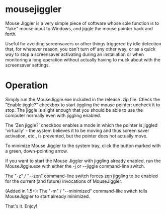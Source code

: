 mousejiggler
============

Mouse Jiggler is a very simple piece of software whose sole function is to "fake" mouse input to Windows, and 
jiggle the mouse pointer back and forth.

Useful for avoiding screensavers or other things triggered by idle detection that, for whatever reason, you 
can't turn off any other way; or as a quick way to stop a screensaver activating during an installation or 
when monitoring a long operation without actually having to muck about with the screensaver settings.

Operation
=========

Simply run the MouseJiggle.exe included in the release .zip file. Check the "Enable jiggle?" checkbox to start
jiggling the mouse pointer; uncheck it to stop. The jiggle is slight enough that you should be able to use the
computer normally even with jiggling enabled.

The 'Zen jiggle?' checkbox enables a mode in which the pointer is jiggled 'virtually' - the system believes it
to be moving and thus screen saver activation, etc., is prevented, but the pointer does not actually move.

To minimize Mouse Jiggler to the system tray, click the button marked with a green, down-pointing arrow.

If you want to start the Mouse Jiggler with jiggling already enabled, run the MouseJiggle.exe with either the
-j or --jiggle command-line switch.

The "-z" / "--zen" command-line switch forces zen jiggling to be enabled for the current (and future) invocations
of MouseJiggler.

(Added in 1.5+): The "-m" / "--minimized" command-like switch tells MouseJiggler to start already minimized.

That's it. Enjoy!
